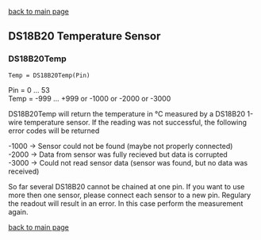 [back to main page](./index.html)

## DS18B20 Temperature Sensor

### DS18B20Temp
```
Temp = DS18B20Temp(Pin)
```
Pin = 0 ... 53  
Temp = -999 ... +999 or -1000 or -2000 or -3000

DS18B20Temp will return the temperature in °C measured by a DS18B20 1-wire temperature sensor. If the reading was not successful, the following error codes will be returned

-1000 -> Sensor could not be found (maybe not properly connected)  
-2000 -> Data from sensor was fully recieved but data is corrupted  
-3000 -> Could not read sensor data (sensor was found, but no data was received)

So far several DS18B20 cannot be chained at one pin. If you want to use more then one sensor, please connect each sensor to a new pin.
Regulary the readout will result in an error. In this case perform the measurement again.

[back to main page](./index.html)
